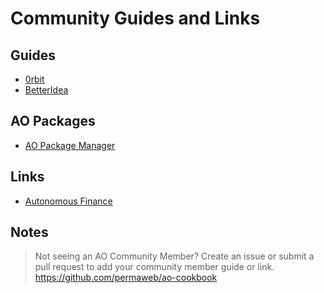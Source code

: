 # Community Guides and Links

## Guides

- [0rbit](/guides/0rbit/index)
- [BetterIdea](/guides/betteridea/index)

## AO Packages

- [AO Package Manager](https://apm_betteridea.arweave.net)

## Links

- [Autonomous Finance](https://www.autonomous.finance/)

## Notes

> Not seeing an AO Community Member? Create an issue or submit a pull request to add your community member guide or link. https://github.com/permaweb/ao-cookbook
